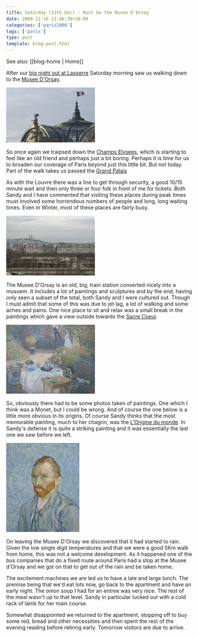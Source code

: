 ```yaml
---
title: Saturday (13th Dec) - Must be the Musee D'Orsay
date: 2008-12-16 22:46:39+10:00
categories: ['paris2008']
tags: ['paris']
type: post
template: blog-post.html
---
```


See also: [[blog-home | Home]]

After our [big night out at Lasserre](/blog2/2008/12/16/a-night-at-lassere/) Saturday morning saw us walking down to the [Musee D'Orsay](http://en.wikipedia.org/wiki/Musee_d%27orsay).

[![The Grand Palais](images/3106189593_f9f29abc52_m.jpg)](http://www.flickr.com/photos/david_jones/3106189593/ "The Grand Palais by David T Jones, on Flickr")

So once again we traipsed down the [Champs Elysees](http://en.wikipedia.org/wiki/Champs_Elysees), which is starting to feel like an old friend and perhaps just a bit boring. Perhaps it is time for us to broaden our coverage of Paris beyond just this little bit. But not today. Part of the walk takes us passed the [Grand Palais](http://en.wikipedia.org/wiki/Grand_Palais)

As with the Louvre there was a line to get through security, a good 10/15 minute wait and then only three or four folk in front of me for tickets. Both Sandy and I have commented that visiting these places during peak times must involved some horrendous numbers of people and long, long waiting times. Even in Winter, most of these places are fairly busy.

[![sacre couer from musee de orsay](images/3107020768_87deeb0ee2_m.jpg)](http://www.flickr.com/photos/david_jones/3107020768/ "sacre couer from musee de orsay by David T Jones, on Flickr")

The Musee D'Orsay is an old, big, train station converted nicely into a musuem. It includes a lot of paintings and sculptures and by the end, having only seen a subset of the total, both Sandy and I were cultured out. Though I must admit that some of this was due to jet lag, a lot of walking and some aches and pains. One nice place to sit and relax was a small break in the paintings which gave a view outside towards the [Sacre Coeur](http://en.wikipedia.org/wiki/Basilique_du_Sacr%C3%A9-C%C5%93ur,_Paris).

[![A Monet?](images/3107021772_c471e01bf1_m.jpg)](http://www.flickr.com/photos/david_jones/3107021772/ "A Monet? by David T Jones, on Flickr")

So, obviously there had to be some photos taken of paintings. One which I think was a Monet, but I could be wrong. And of course the one below is a little more obvious in its origins. Of course Sandy thinks that the most memorable painting, much to her chagrin, was the [L'Origine du monde](http://flickr.com/photos/ddalledo/1149225055/). In Sandy's defense it is quite a striking painting and it was essentially the last one we saw before we left.

[![vincent van gogh](images/3106192293_aea4cf9613_m.jpg)](http://www.flickr.com/photos/david_jones/3106192293/ "vincent van gogh by David T Jones, on Flickr")

On leaving the Musee D'Orsay we discovered that it had started to rain. Given the low single digit temperatures and that we were a good 5Km walk from home, this was not a welcome development. As it happened one of the bus companies that do a fixed route around Paris had a stop at the Musee d'Orsay and we got on that to get out of the rain and be taken home.

The excitement machines we are led us to have a late and large lunch. The premise being that we'd eat lots now, go back to the apartment and have an early night. The onion soup I had for an entree was very nice. The rest of the meal wasn't up to that level. Sandy in particular lucked out with a cold rack of lamb for her main course.

Somewhat disappointed we returned to the apartment, stopping off to buy some red, bread and other necessities and then spent the rest of the evening reading before retiring early. Tomorrow visitors are due to arrive.